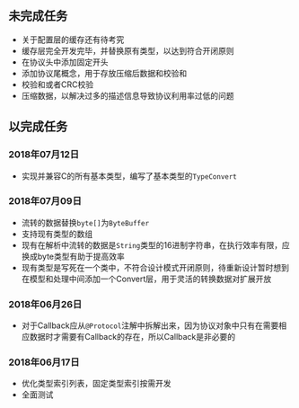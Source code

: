 ## 未完成任务
 - 关于配置层的缓存还有待考究
 - 缓存层完全开发完毕，并替换原有类型，以达到符合开闭原则
 - 在协议头中添加固定开头
 - 添加协议尾概念，用于存放压缩后数据和校验和
 - 校验和或者CRC校验
 - 压缩数据，以解决过多的描述信息导致协议利用率过低的问题

## 以完成任务

### 2018年07月12日
 - 实现并兼容C的所有基本类型，编写了基本类型的`TypeConvert`
 
### 2018年07月09日
 - 流转的数据替换`byte[]`为`ByteBuffer`
 - 支持现有类型的数组
 - 现有在解析中流转的数据是`String`类型的16进制字符串，在执行效率有限，应换成byte类型有助于提高效率
 - 现有类型是写死在一个类中，不符合设计模式开闭原则，待重新设计暂时想到在模型和处理中间添加一个Convert层，用于灵活的转换数据对扩展开放
  
### 2018年06月26日
 - 对于Callback应从`@Protocol`注解中拆解出来，因为协议对象中只有在需要相应数据时才需要有Callback的存在，所以Callback是非必要的
 
### 2018年06月17日
 - 优化类型索引列表，固定类型索引按需开发
 - 全面测试